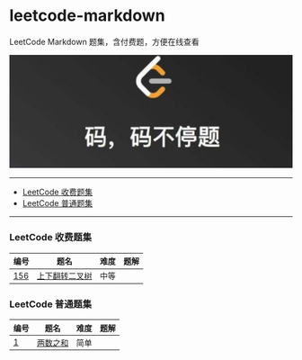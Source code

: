 # leetcode-markdown
LeetCode Markdown 题集，含付费题，方便在线查看

<p style="text-align: center;">
  <img src="keep-coding.jpg", width="800px"/>
</p>

---
- <a href="./problems-lock" target="_blank">LeetCode 收费题集</a>
- <a href="./problems" target="_blank">LeetCode 普通题集</a>

---

### LeetCode 收费题集

|编号|题名|难度|题解|
| ------ | ------ | ------ | ------ |
|[156](https://leetcode-cn.com/problems/binary-tree-upside-down/)|[上下翻转二叉树](./problems-lock/156.md)|中等||

### LeetCode 普通题集

|编号|题名|难度|题解|
| ------ | ------ | ------ | ------ |
|[1](https://leetcode-cn.com/problems/two-sum/)|[两数之和](./problems/1.md)|简单||